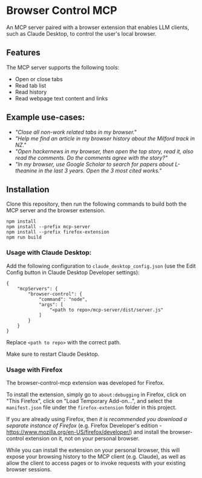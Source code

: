 # Browser Control MCP

An MCP server paired with a browser extension that enables LLM clients, such as Claude Desktop, to control the user's local browser.

## Features

The MCP server supports the following tools:
- Open or close tabs
- Read tab list
- Read history
- Read webpage text content and links

## Example use-cases:

- *"Close all non-work related tabs in my browser."*
- *"Help me find an article in my browser history about the Milford track in NZ."*
- *"Open hackernews in my browser, then open the top story, read it, also read the comments. Do the comments agree with the story?"*
- *"In my browser, use Google Scholar to search for papers about L-theanine in the last 3 years. Open the 3 most cited works."*

## Installation

Clone this repository, then run the following commands to build both the MCP server and the browser extension.
```
npm install
npm install --prefix mcp-server
npm install --prefix firefox-extension
npm run build
```

### Usage with Claude Desktop:

Add the following configuration to `claude_desktop_config.json` (use the Edit Config button in Claude Desktop Developer settings):
```
{
    "mcpServers": {
        "browser-control": {
            "command": "node",
            "args": [
                "<path to repo>/mcp-server/dist/server.js"
            ]
        }
    }
}
```
Replace `<path to repo>` with the correct path.

Make sure to restart Claude Desktop. 


### Usage with Firefox

The browser-control-mcp extension was developed for Firefox.

To install the extension, simply go to `about:debugging` in Firefox, click on "This Firefox", click on "Load Temporary Add-on...", and select the `manifest.json` file under the `firefox-extension` folder in this project.

If you are already using Firefox, then *it is recommended you download a separate instance of Firefox* (e.g. Firefox Developer's edition - https://www.mozilla.org/en-US/firefox/developer/) and install the browser-control extension on it, not on your personal browser.

While you can install the extension on your personal browser, this will expose your browsing history to the MCP client (e.g. Claude), as well as allow the client to access pages or to invoke requests with your existing browser sessions. 

